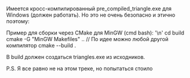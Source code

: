 Имеется кросс-компилированный pre_compiled_triangle.exe для Windows (должен работать). Но это не очень безопасно и этично поэтому:

Пример для сборки через CMake для MinGW (cmd bash): '\n'
cd build
cmake -G "MinGW Makefiles" .. // По идее можно любой другой компилятор
cmake --build .

В build должен создаться triangles.exe из исходников. 

P.S. Я все равно не на этом треке, но попытаться стоило
